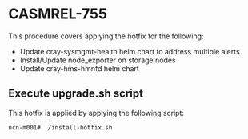 # CASMREL-755

This procedure covers applying the hotfix for the following:

* Update cray-sysmgmt-health helm chart to address multiple alerts
* Install/Update node_exporter on storage nodes
* Update cray-hms-hmnfd helm chart

## Execute upgrade.sh script

This hotfix is applied by applying the following script:

```bash
ncn-m001# ./install-hotfix.sh
```
